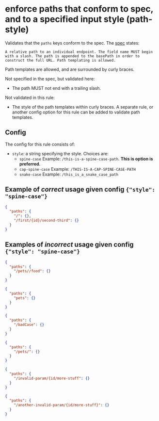 # enforce paths that conform to spec, and to a specified input style (path-style)

Validates that the `paths` keys conform to the spec.  The [spec](https://github.com/OAI/OpenAPI-Specification/blob/master/versions/2.0.md#pathsObject) states: 

```
A relative path to an individual endpoint. The field name MUST begin with a slash. The path is appended to the basePath in order to construct the full URL. Path templating is allowed.
```

Path templates are allowed, and are surrounded by curly braces.

Not specified in the spec, but validated here:

* The path MUST not end with a trailing slash.

Not validated in this rule:

* The style of the path templates within curly braces.  A separate rule, or another config option for this rule can be added to validate path templates.

## Config

The config for this rule consists of:

* `style`: a string specifying the style.  Choices are:
  * `spine-case` Example: `/this-is-a-spine-case-path`.  **This is option is preferred.**
  * `cap-spine-case` Example: `/THIS-IS-A-CAP-SPINE-CASE-PATH`
  * `snake-case`  Example: `/this_is_a_snake_case_path`

## Example of *correct* usage given config `{"style": "spine-case"}` 

```json
{
  "paths": {
    "/": {},
    "/first/{id}/second-third": {}
  }
}
```

## Examples of *incorrect* usage given config `{"style": "spine-case"}` 

```json
{
  "paths": {
    "/pets//food": {}
  }
}
```

```json
{
  "paths": {
    "pets": {}
  }
}
```

```json
{
  "paths": {
    "/badCase": {}
  }
}
```

```json
{
  "paths": {
    "/pets/": {}
  }
}
```

```json
{
  "paths": {
    "/invalid-param/{id/more-stuff": {}
  }
}
```

```json
{
  "paths": {
    "/another-invalid-param/{id/more-stuff}": {}
  }
}
```
